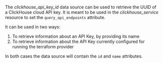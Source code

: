 The *clickhouse_api_key_id* data source can be used to retrieve the UUID of a ClickHouse cloud API key.
It is meant to be used in the *clickhouse_service* resource to set the `query_api_endpoints` attribute.

It can be used in two ways:

1) To retrieve information about an API Key, by providing its name
2) To retrieve information about the API Key currently configured for running the terraform provider

In both cases the data source will contain the `id` and `name` attributes.
